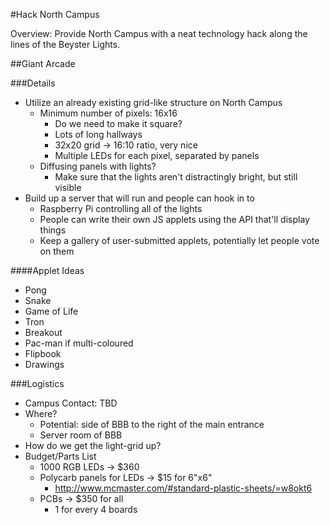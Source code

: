 #Hack North Campus

Overview: Provide North Campus with a neat technology hack along the lines of the Beyster Lights.

##Giant Arcade

###Details
* Utilize an already existing grid-like structure on North Campus
  * Minimum number of pixels: 16x16
    * Do we need to make it square?
    * Lots of long hallways
    * 32x20 grid -> 16:10 ratio, very nice
    * Multiple LEDs for each pixel, separated by panels
  * Diffusing panels with lights?
    * Make sure that the lights aren't distractingly bright, but still visible
* Build up a server that will run and people can hook in to
  * Raspberry Pi controlling all of the lights
  * People can write their own JS applets using the API that'll display things
  * Keep a gallery of user-submitted applets, potentially let people vote on them

####Applet Ideas
* Pong
* Snake
* Game of Life
* Tron
* Breakout
* Pac-man if multi-coloured
* Flipbook
* Drawings

###Logistics
* Campus Contact: TBD
* Where?
  * Potential: side of BBB to the right of the main entrance
  * Server room of BBB
* How do we get the light-grid up?
* Budget/Parts List
  * 1000 RGB LEDs -> $360
  * Polycarb panels for LEDs -> $15 for 6"x6"
    * http://www.mcmaster.com/#standard-plastic-sheets/=w8okt6
  * PCBs -> $350 for all
    * 1 for every 4 boards
